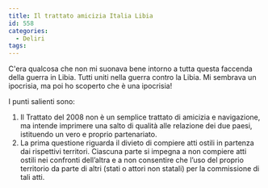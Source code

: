 ```yaml
---
title: Il trattato amicizia Italia Libia
id: 558
categories:
  - Deliri
tags:
---
```


C'era qualcosa che non mi suonava bene intorno a tutta questa faccenda della guerra in Libia.
Tutti uniti nella guerra contro la Libia.
Mi sembrava un ipocrisia, ma poi ho scoperto che è una ipocrisia!

I punti salienti sono:

1.  Il Trattato del 2008 non è un semplice trattato di amicizia e navigazione, ma intende imprimere una salto di qualità alle relazione dei due paesi, istituendo un vero e proprio partenariato.
2.  La prima questione riguarda il divieto di compiere atti ostili in partenza dai rispettivi territori. Ciascuna parte si impegna a non compiere atti ostili nei confronti dell’altra e a non consentire che l’uso del proprio territorio da parte di altri (stati o attori non statali) per la commissione di tali atti.